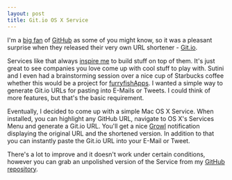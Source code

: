 ```yaml
---
layout: post
title: Git.io OS X Service
---
```


I'm a [big fan](http://twitter.com/#!/dlinsin/status/110584408817405953) of [GitHub](http://github.com) as 
some of you might know, so it was a pleasant surprise when they released their very own 
URL shortener - [Git.io](https://github.com/blog/985-git-io-github-url-shortener). 

Services like that always [inspire me](https://github.com/dlinsin/github-java-api) to build 
stuff on top of them. It's just great to see companies you love come up with cool stuff to play with. 
Sutini and I even had a brainstorming session over a nice cup of Starbucks coffee whether 
this would be a project for [furryfishApps](http://furryfishApps.com). I wanted a simple way to 
generate Git.io URLs for pasting into E-Mails or Tweets. I could think of more features, 
but that's the basic requirement. 

Eventually, I decided to come up with a simple Mac OS X Service. When installed, you can highlight 
any GitHub URL, navigate to OS X's Services Menu and generate a Git.io URL. You'll get a nice 
[Growl](http://growl.info/) notification displaying the original URL and the shortened version. 
In addition to that you can instantly paste the Git.io URL into your E-Mail or Tweet. 

There's a lot to improve and it doesn't work under certain conditions, however you can grab 
an unpolished version of the Service from my [GitHub repository](https://github.com/dlinsin/Git.io-OS-X-Service).  

